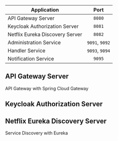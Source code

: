 | Application                     |      Port      |
|---------------------------------|:--------------:|
| API Gateway Server              |     `8080`     |
| Keycloak Authorization Server   |     `8081`     |
| Netflix Eureka Discovery Server |     `8082`     |
| Administration Service          | `9091`, `9092` |
| Handler Service                 | `9093`, `9094` |
| Notification Service            |     `9095`     |

## API Gateway Server
API Gateway with Spring Cloud Gateway

## Keycloak Authorization Server

## Netflix Eureka Discovery Server
Service Discovery with Eureka